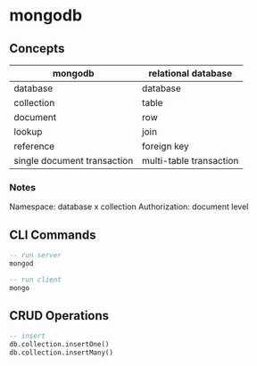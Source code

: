 # mongodb

## Concepts

| mongodb                     | relational database     |
| --------------------------- | ----------------------- |
| database                    | database                |
| collection                  | table                   |
| document                    | row                     |
| lookup                      | join                    |
| reference                   | foreign key             |
| single document transaction | multi-table transaction |

### Notes

Namespace: database x collection
Authorization: document level

## CLI Commands

```sql
-- run server
mongod 

-- run client
mongo
```

## CRUD Operations

```sql
-- insert
db.collection.insertOne()
db.collection.insertMany()
```